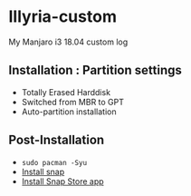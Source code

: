 # Illyria-custom
My Manjaro i3 18.04 custom log

## Installation : Partition settings
- Totally Erased Harddisk
- Switched from MBR to GPT
- Auto-partition installation

## Post-Installation
- `sudo pacman -Syu`
- [Install snap](https://docs.snapcraft.io/installing-snap-on-manjaro-linux)
- [Install Snap Store app](https://docs.snapcraft.io/installing-snap-store-app)
